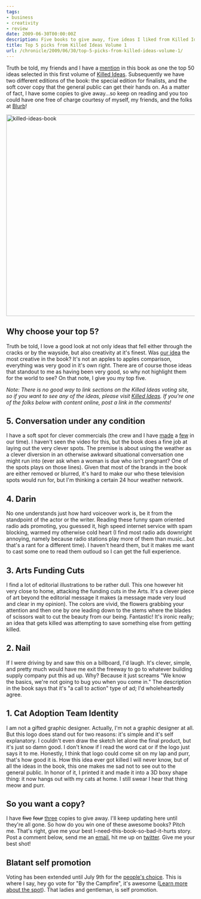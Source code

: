 ```yaml
---
tags:
- business
- creativity
- review
date: 2009-06-30T00:00:00Z
description: Five books to give away, five ideas I liked from Killed Ideas Volume 1.
title: Top 5 picks from Killed Ideas Volume 1
url: /chronicle/2009/06/30/top-5-picks-from-killed-ideas-volume-1/
---
```


Truth be told, my friends and I have a <a href="http://justinribeiro.com/chronicle/2009/06/17/when-killed-ideas-are-selected-by-the-campfire-makes-the-cut/">mention</a> in this book as one the top 50 ideas selected in this first volume of <a href="http://killedideas.com">Killed Ideas</a>.   Subsequently we have two different editions of the book: the special edition for finalists, and the soft cover copy that the general public can get their hands on.  As a matter of fact, I have some copies to give away...so keep on reading and you too could have one free of charge courtesy of myself, my friends, and the folks at <a href="http://www.blurb.com/">Blurb</a>!

<img decoding="async" loading="lazy" width="800" height="538" src="https://storage.googleapis.com/jdr-public-imgs/blog-archive/2009/07/killed-ideas-book.jpg" alt="killed-ideas-book">

## Why choose your top 5?
Truth be told, I love a good look at not only ideas that fell either through the cracks or by the wayside, but also creativity at it's finest.  Was <a href="http://www.youtube.com/watch?v=oUacDTaRNdU">our idea</a> the most creative in the book?  It's not an apples to apples comparison, everything was very good in it's own right.  There are of course those ideas that standout to me as having been very good, so why not highlight them for the world to see? On that note, I give you my top five.

_Note: There is no good way to link sections on the Killed Ideas voting site, so if you want to see any of the ideas, please visit <a href="htto://killedideas.com/volume1/">Killed Ideas</a>.  If you're one of the folks below with content online, post a link in the comments!_

## 5. Conversation under any condition
I have a soft spot for clever commercials (the crew and I have <a href="http://www.youtube.com/watch?v=ZYaLYVD5O5Y">made</a> a <a href="http://www.youtube.com/watch?v=b_k7b9MxBg0">few</a> in our time). I haven't seen the video for this, but the book does a fine job at laying out the very clever spots.  The premise is about using the weather as a clever diversion in an otherwise awkward situational conversation one might run into (ever ask when a woman is due who isn't pregnant? One of the spots plays on those lines).  Given that most of the brands in the book are either removed or blurred, it's hard to make our who these television spots would run for, but I'm thinking a certain 24 hour weather network.

## 4. Darin
No one understands just how hard voiceover work is, be it from the standpoint of the actor or the writer. Reading these funny spam oriented radio ads promoting, you guessed it, high speed internet service with spam blocking, warmed my otherwise cold heart (I find most radio ads downright annoying, namely because radio stations play more of them than music...but that's a rant for a different time).  I haven't heard them, but it makes me want to cast some one to read them outloud so I can get the full experience.

## 3. Arts Funding Cuts
I find a lot of editorial illustrations to be rather dull.  This one however hit very close to home, attacking the funding cuts in the Arts.  It's a clever piece of art beyond the editorial message it makes (a message made very loud and clear in my opinion).  The colors are vivid, the flowers grabbing your attention and then one by one leading down to the stems where the blades of scissors wait to cut the beauty from our being. Fantastic!  It's ironic really; an idea that gets killed was attempting to save something else from getting killed.

## 2. Nail
If I were driving by and saw this on a billboard, I'd laugh.  It's clever, simple, and pretty much would have me exit the freeway to go to whatever building supply company put this ad up.  Why?  Because it just screams "We know the basics, we're not going to bug you when you come in." The description in the book says that it's "a call to action" type of ad; I'd wholeheartedly agree.

## 1. Cat Adoption Team Identity
I am not a gifted graphic designer.  Actually, I'm not a graphic designer at all. But this logo does stand out for two reasons: it's simple and it's self explanatory.  I couldn't even draw the sketch let alone the final product, but it's just so damn good. I don't know if I read the word cat or if the logo just says it to me.  Honestly, I think that logo could come sit on my lap and purr, that's how good it is.  How this idea ever got killed I will never know, but of all the ideas in the book, this one makes me sad not to see out to the general public.  In honor of it, I printed it and made it into a 3D boxy shape thing: it now hangs out with my cats at home.  I still swear I hear that thing meow and purr.

## So you want a copy?
I have <del>five</del> <del>four</del> <ins>three</ins> copies to give away.  I'll keep updating here until they're all gone.  So how do you win one of these awesome books? Pitch me. That's right, give me your best I-need-this-book-so-bad-it-hurts story. Post a comment below, send me an <a href="mailto:justin@justinribeiro.com?subject=KIG: I-need-that-book-bad-buddy!">email</a>, hit me up on <a href="http://twitter.com/justinribeiro">twitter</a>.  Give me your best shot!

## Blatant self promotion
Voting has been extended until July 9th for the <a href="http://killedideas.com/volume1/">people's choice</a>.  This is where I say, hey go vote for "By the Campfire", it's awesome (<a href="http://justinribeiro.com/chronicle/2009/06/17/when-killed-ideas-are-selected-by-the-campfire-makes-the-cut/">Learn more about the spot</a>).  That ladies and gentleman, is self promotion.
